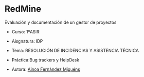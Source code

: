 # RedMine


Evaluación y documentación de un gestor de proyectos


* Curso: 1ºASIR

* Aisgnatura: IDP

* Tema: RESOLUCIÓN DE INCIDENCIAS Y ASISTENCIA TÉCNICA

* Práctica:Bug trackers y HelpDesk

* Autora: [Ainoa Fernández Miguéns](https://github.com/AinoaFernandezMiguens)
